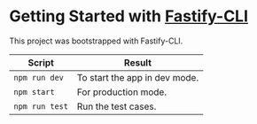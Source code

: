 # Getting Started with [Fastify-CLI](https://www.npmjs.com/package/fastify-cli)
This project was bootstrapped with Fastify-CLI.

| Script    | Result |
|-----------|--------|
|`npm run dev` | To start the app in dev mode.|
|`npm start` | For production mode.|
|`npm run test` | Run the test cases.|